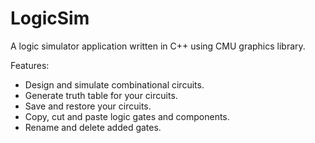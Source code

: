 # LogicSim

A logic simulator application written in C++ using CMU graphics library.

Features:

* Design and simulate combinational circuits.
* Generate truth table for your circuits.
* Save and restore your circuits.
* Copy, cut and paste logic gates and components.
* Rename and delete added gates.
